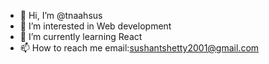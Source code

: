 - 👋 Hi, I’m @tnaahsus
- 👀 I’m interested in Web development
- 🌱 I’m currently learning React
- 📫 How to reach me email:sushantshetty2001@gmail.com

<!---
tnaahsus/tnaahsus is a ✨ special ✨ repository because its `README.md` (this file) appears on your GitHub profile.
You can click the Preview link to take a look at your changes.
--->
